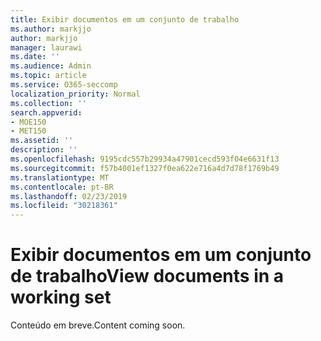 ```yaml
---
title: Exibir documentos em um conjunto de trabalho
ms.author: markjjo
author: markjjo
manager: laurawi
ms.date: ''
ms.audience: Admin
ms.topic: article
ms.service: O365-seccomp
localization_priority: Normal
ms.collection: ''
search.appverid:
- MOE150
- MET150
ms.assetid: ''
description: ''
ms.openlocfilehash: 9195cdc557b29934a47901cecd593f04e6631f13
ms.sourcegitcommit: f57b4001ef1327f0ea622e716a4d7d78f1769b49
ms.translationtype: MT
ms.contentlocale: pt-BR
ms.lasthandoff: 02/23/2019
ms.locfileid: "30218361"
---
```

# <a name="view-documents-in-a-working-set"></a><span data-ttu-id="71085-102">Exibir documentos em um conjunto de trabalho</span><span class="sxs-lookup"><span data-stu-id="71085-102">View documents in a working set</span></span>

<span data-ttu-id="71085-103">Conteúdo em breve.</span><span class="sxs-lookup"><span data-stu-id="71085-103">Content coming soon.</span></span>